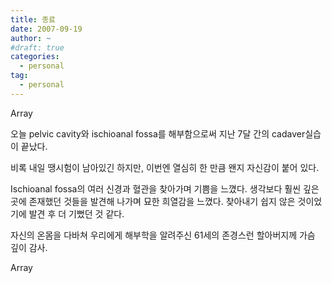 ```yaml
---
title: 종료
date: 2007-09-19
author: ~
#draft: true
categories:
  - personal
tag:
  - personal
---
```




Array

오늘 pelvic cavity와 ischioanal fossa를 해부함으로써 지난 7달 간의 cadaver실습이 끝났다.

비록 내일 땡시험이 남아있긴 하지만, 이번엔 열심히 한 만큼 왠지 자신감이 붙어 있다.

Ischioanal fossa의 여러 신경과 혈관을 찾아가며 기쁨을 느꼈다. 생각보다 훨씬 깊은 곳에 존재했던 것들을 발견해 나가며 묘한 희열감을 느꼈다. 찾아내기 쉽지 않은 것이었기에 발견 후 더 기뻤던 것 같다.

자신의 온몸을 다바쳐 우리에게 해부학을 알려주신 61세의 존경스런 할아버지께 가슴 깊이 감사.

Array


 






